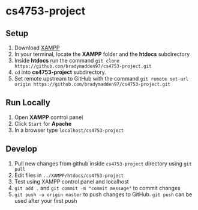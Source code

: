 # cs4753-project

## Setup
1. Download [XAMPP](https://www.apachefriends.org/index.html)
2. In your terminal, locate the **XAMPP** folder and the **htdocs** subdirectory
3. Inside **htdocs** run the command `git clone https://github.com/bradymadden97/cs4753-project.git`
4. `cd` into **cs4753-project** subdirectory.
5. Set remote upstream to GitHub with the command `git remote set-url origin https://github.com/bradymadden97/cs4753-project.git`

## Run Locally
1. Open **XAMPP** control panel
2. Click ``Start`` for **Apache**
3. In a browser type `localhost/cs4753-project`

## Develop
1. Pull new changes from github inside `cs4753-project` directory using `git pull`
2. Edit files in `../XAMPP/htdocs/cs4753-project`
3. Test using XAMPP control panel and localhost
4. `git add .` and `git commit -m "commit message"` to commit changes
5. `git push -u origin master` to push changes to GitHub. `git push` can be used after your first push
